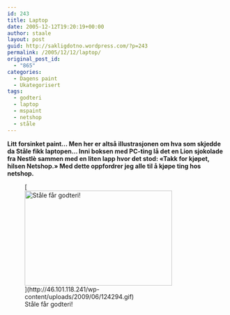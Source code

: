 ```yaml
---
id: 243
title: Laptop
date: 2005-12-12T19:20:19+00:00
author: staale
layout: post
guid: http://sakligdotno.wordpress.com/?p=243
permalink: /2005/12/12/laptop/
original_post_id:
  - "865"
categories:
  - Dagens paint
  - Ukategorisert
tags:
  - godteri
  - laptop
  - mspaint
  - netshop
  - ståle
---
```

**Litt forsinket paint&#8230; Men her er altså illustrasjonen om hva som skjedde da Ståle fikk laptopen&#8230; Inni boksen med PC-ting lå det en Lion sjokolade fra Nestlè sammen med en liten lapp hvor det stod: &laquo;Takk for kjøpet, hilsen Netshop.&raquo; Med dette oppfordrer jeg alle til å kjøpe ting hos netshop.**
  
<figure id="attachment_244" style="width: 338px" class="wp-caption aligncenter">[<img src="http://46.101.118.241/wp-content/uploads/2009/06/124294.gif" alt="Ståle får godteri!" title="124294" width="338" height="218" class="size-full wp-image-244" />](http://46.101.118.241/wp-content/uploads/2009/06/124294.gif)<figcaption class="wp-caption-text">Ståle får godteri!</figcaption></figure>